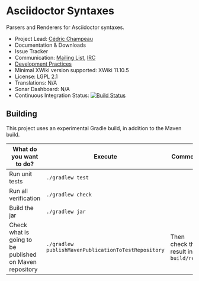 # Asciidoctor Syntaxes

Parsers and Renderers for Asciidoctor syntaxes.

* Project Lead: [Cédric Champeau](https://www.xwiki.org/xwiki/bin/view/XWiki/melix)
* Documentation & Downloads
* Issue Tracker
* Communication: [Mailing List](http://dev.xwiki.org/xwiki/bin/view/Community/MailingLists), [IRC](http://dev.xwiki.org/xwiki/bin/view/Community/IRC)
* [Development Practices](http://dev.xwiki.org)
* Minimal XWiki version supported: XWiki 11.10.5
* License: LGPL 2.1
* Translations: N/A
* Sonar Dashboard: N/A
* Continuous Integration
  Status: [![Build Status](http://ci.xwiki.org/job/XWiki%20Contrib/job/syntax-asciidoctor/job/master/badge/icon)](http://ci.xwiki.org/job/XWiki%20Contrib/job/syntax-asciidoctor/job/master/)

## Building

This project uses an experimental Gradle build, in addition to the Maven build.

|What do you want to do?                                 |    Execute        | Comment |
|--------------------------------------------------------|-------------------|---------|
|Run unit tests                                          | `./gradlew test`  | |
|Run all verification                                    | `./gradlew check` | |
|Build the jar                                           | `./gradlew jar`   | |
|Check what is going to be published on Maven repository | `./gradlew publishMavenPublicationToTestRepository` | Then check the result in `build/repo` |


